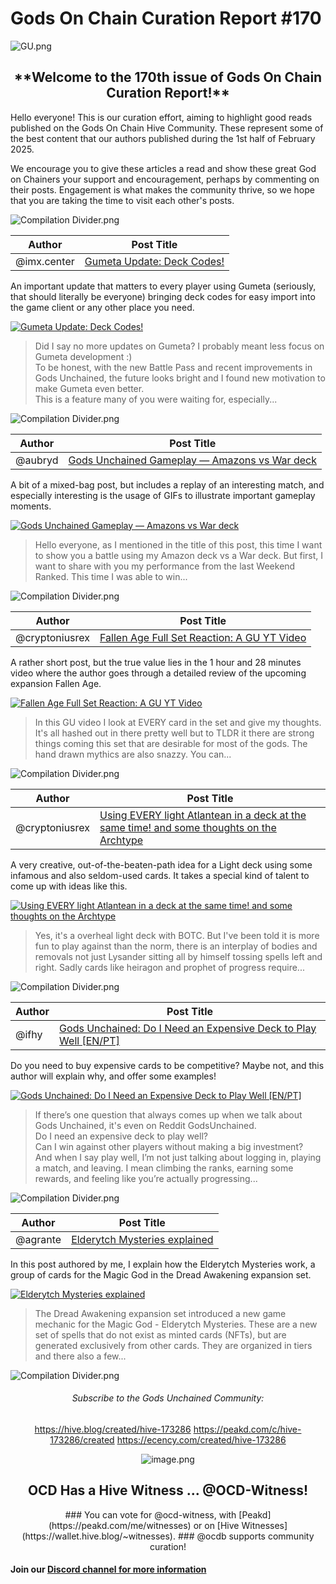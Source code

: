 # Gods On Chain Curation Report #170

<div class=text-justify>

![GU.png](https://files.peakd.com/file/peakd-hive/ocd/23wMMgrgeJeYVBpN1bfjHjxwaCTYhkfM92gt1WquSAezsteBq1XpWTACazr7DzEAM5hwT.png)

<h2><center>**Welcome to the 170th issue of Gods On Chain Curation Report!**</center></h2>

Hello everyone! This is our curation effort, aiming to highlight good reads published on the Gods On Chain Hive Community. These represent some of the best content that our authors published during the 1st half of February 2025.
    
We encourage you to give these articles a read and show these great God on Chainers your support and encouragement, perhaps by commenting on their posts. Engagement is what makes the community thrive, so we hope that you are taking the time to visit each other's posts.

![Compilation Divider.png](https://files.peakd.com/file/peakd-hive/agrante/23tbD2c2P2Leh2C6yJjGmLfCjsWoYQkP8CUjXJ2aY9RePdzxXp1Beoax18mw1zGRpQ2Kx.png)

| Author | Post Title |
| -------- | -------- |
| @imx.center | [Gumeta Update: Deck Codes!](https://peakd.com/hive-173286/@imx.center/gumeta-update-deck-codes) |
<p></p>

An important update that matters to every player using Gumeta (seriously, that should literally be everyone) bringing deck codes for easy import into the game client or any other place you need.

[![Gumeta Update: Deck Codes!](https://files.peakd.com/file/peakd-hive/imx.center/23vsb4KMtqmRG6HPpi5YLixc4go3jUQuwyQJt6XiTJttfXcJDzkMoxZ7sZuEepBEZ5Kzp.png)](https://peakd.com/hive-173286/@imx.center/gumeta-update-deck-codes)

> Did I say no more updates on Gumeta? I probably meant less focus on Gumeta development :)<br>To be honest, with the new Battle Pass and recent improvements in Gods Unchained, the future looks bright and I found new motivation to make Gumeta even better.<br>This is a feature many of you were waiting for, especially...

![Compilation Divider.png](https://files.peakd.com/file/peakd-hive/agrante/23tbD2c2P2Leh2C6yJjGmLfCjsWoYQkP8CUjXJ2aY9RePdzxXp1Beoax18mw1zGRpQ2Kx.png)

| Author | Post Title |
| -------- | -------- |
| @aubryd | [Gods Unchained Gameplay — Amazons vs War deck](https://peakd.com/hive-173286/@aubryd/pmiidngg) |
<p></p>

A bit of a mixed-bag post, but includes a replay of an interesting match, and especially interesting is the usage of GIFs to illustrate important gameplay moments.

[![Gods Unchained Gameplay — Amazons vs War deck](https://files.peakd.com/file/peakd-hive/aubryd/23w2gxM48oRyVKYrhsNFqce4BLaAeD9LDxjvnnSd2hYx1JqXuwnV8LqPAG9y6YkBcwWAg.png)](https://peakd.com/hive-173286/@aubryd/pmiidngg)

> Hello everyone, as I mentioned in the title of this post, this time I want to show you a battle using my Amazon deck vs a War deck. But first, I want to share with you my performance from the last Weekend Ranked. This time I was able to win...

![Compilation Divider.png](https://files.peakd.com/file/peakd-hive/agrante/23tbD2c2P2Leh2C6yJjGmLfCjsWoYQkP8CUjXJ2aY9RePdzxXp1Beoax18mw1zGRpQ2Kx.png)

| Author | Post Title |
| -------- | -------- |
| @cryptoniusrex | [Fallen Age Full Set Reaction: A GU YT Video](https://peakd.com/hive-173286/@cryptoniusrex/fallen-age-full-set-reaction-a-gu-yt-video) |
<p></p>

A rather short post, but the true value lies in the 1 hour and 28 minutes video where the author goes through a detailed review of the upcoming expansion Fallen Age.

[![Fallen Age Full Set Reaction: A GU YT Video](https://files.peakd.com/file/peakd-hive/cryptoniusrex/23x14nZ63eyYgf3K2GHABsZp8TmTW4n36Mn9mCBFuXurkBNsruhsNoao8F9HU6o3VUyvY.png)](https://peakd.com/hive-173286/@cryptoniusrex/fallen-age-full-set-reaction-a-gu-yt-video)

> In this GU video I look at EVERY card in the set and give my thoughts. It's all hashed out in there pretty well but to TLDR it there are strong things coming this set that are desirable for most of the gods. The hand drawn mythics are also snazzy. You can...

![Compilation Divider.png](https://files.peakd.com/file/peakd-hive/agrante/23tbD2c2P2Leh2C6yJjGmLfCjsWoYQkP8CUjXJ2aY9RePdzxXp1Beoax18mw1zGRpQ2Kx.png)

| Author | Post Title |
| -------- | -------- |
| @cryptoniusrex | [Using EVERY light Atlantean in a deck at the same time! and some thoughts on the Archtype](https://peakd.com/hive-173286/@cryptoniusrex/using-every-light-atlantean-in-a-deck-at-the-same-time-and-some-thoughts-on-the-archtype) |
<p></p>

A very creative, out-of-the-beaten-path idea for a Light deck using some infamous and also seldom-used cards. It takes a special kind of talent to come up with ideas like this.

[![Using EVERY light Atlantean in a deck at the same time! and some thoughts on the Archtype](https://files.peakd.com/file/peakd-hive/cryptoniusrex/AKPkc2auZGQwKs12N7gFh4xYfxHWJ2VrpegzbYkdHsvoVxeM2BjwN84hdStEr39.jpg)](https://peakd.com/hive-173286/@cryptoniusrex/using-every-light-atlantean-in-a-deck-at-the-same-time-and-some-thoughts-on-the-archtype)

> Yes, it's a overheal light deck with BOTC. But I've been told it is more fun to play against than the norm, there is an interplay of bodies and removals not just Lysander sitting all by himself tossing spells left and right. Sadly cards like heiragon and prophet of progress require...

![Compilation Divider.png](https://files.peakd.com/file/peakd-hive/agrante/23tbD2c2P2Leh2C6yJjGmLfCjsWoYQkP8CUjXJ2aY9RePdzxXp1Beoax18mw1zGRpQ2Kx.png)

| Author | Post Title |
| -------- | -------- |
| @ifhy | [Gods Unchained: Do I Need an Expensive Deck to Play Well [EN/PT]](https://peakd.com/hive-173286/@ifhy/gods-unchained-do-i-need-an-expensive-deck-to-play-well-enpt) |
<p></p>

Do you need to buy expensive cards to be competitive? Maybe not, and this author will explain why, and offer some examples!

[![Gods Unchained: Do I Need an Expensive Deck to Play Well [EN/PT]](https://files.peakd.com/file/peakd-hive/ifhy/23uQg7ZbupEY76UYGWRmb5uK1fngeEv6J8c9U748oyMSNK6fBvRmYB7rCHw35hU5Rtm2N.png)](https://peakd.com/hive-173286/@ifhy/gods-unchained-do-i-need-an-expensive-deck-to-play-well-enpt)

> If there’s one question that always comes up when we talk about Gods Unchained, it's even on Reddit GodsUnchained.<br>Do I need an expensive deck to play well?<br>Can I win against other players without making a big investment?<br>And when I say play well, I’m not just talking about logging in, playing a match, and leaving. I mean climbing the ranks, earning some rewards, and feeling like you’re actually progressing...

![Compilation Divider.png](https://files.peakd.com/file/peakd-hive/agrante/23tbD2c2P2Leh2C6yJjGmLfCjsWoYQkP8CUjXJ2aY9RePdzxXp1Beoax18mw1zGRpQ2Kx.png)

| Author | Post Title |
| -------- | -------- |
| @agrante | [Elderytch Mysteries explained](https://peakd.com/hive-173286/@agrante/elderytch-mysteries-explained) |
<p></p>

In this post authored by me, I explain how the Elderytch Mysteries work, a group of cards for the Magic God in the Dread Awakening expansion set.

[![Elderytch Mysteries explained](https://images.godsunchained.com/art2/720/102601.webp)](https://peakd.com/hive-173286/@agrante/elderytch-mysteries-explained)

> The Dread Awakening expansion set introduced a new game mechanic for the Magic God - Elderytch Mysteries. These are a new set of spells that do not exist as minted cards (NFTs), but are generated exclusively from other cards. They are organized in tiers and there also a few...

![Compilation Divider.png](https://files.peakd.com/file/peakd-hive/agrante/23tbD2c2P2Leh2C6yJjGmLfCjsWoYQkP8CUjXJ2aY9RePdzxXp1Beoax18mw1zGRpQ2Kx.png)

<center><h6>Subscribe to the Gods Unchained Community:</h6>

https://hive.blog/created/hive-173286
https://peakd.com/c/hive-173286/created
https://ecency.com/created/hive-173286

![image.png](https://files.peakd.com/file/peakd-hive/agrante/EqFwpD7BoKg6JHuQw4vkcjsMydBg2VtdspvHF2HhD2L1wxRFEcUgYpCuWpzZ4x5MsWR.png)
</center>

<center><h2>OCD Has a Hive Witness ... @OCD-Witness!</h2>
### You can vote for @ocd-witness, with [Peakd](https://peakd.com/me/witnesses) or on [Hive Witnesses](https://wallet.hive.blog/~witnesses).
</n>
### @ocdb supports community curation!</center>
</div>

#### Join our [Discord channel for more information](https://discord.gg/UBaYKQRA)